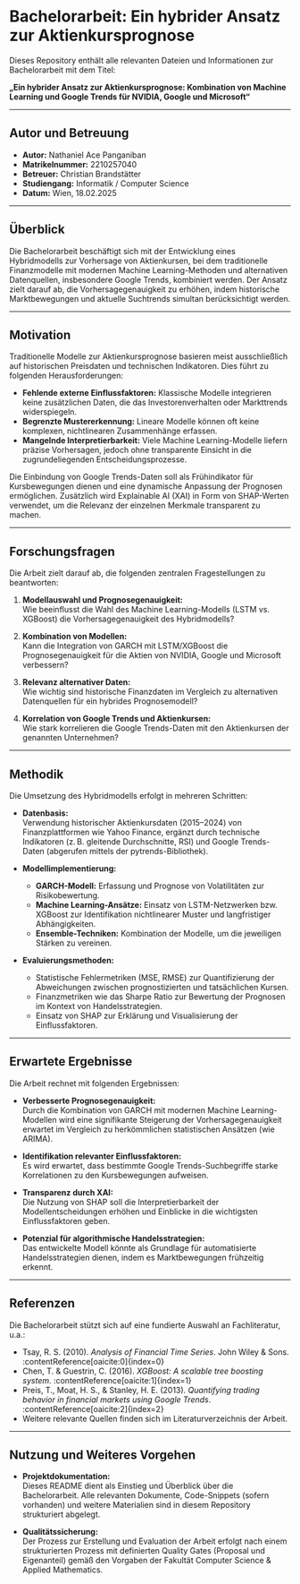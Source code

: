 # Bachelorarbeit: Ein hybrider Ansatz zur Aktienkursprognose

Dieses Repository enthält alle relevanten Dateien und Informationen zur Bachelorarbeit mit dem Titel:

**„Ein hybrider Ansatz zur Aktienkursprognose: Kombination von Machine Learning und Google Trends für NVIDIA, Google und Microsoft“**

---

## Autor und Betreuung

- **Autor:** Nathaniel Ace Panganiban  
- **Matrikelnummer:** 2210257040  
- **Betreuer:** Christian Brandstätter  
- **Studiengang:** Informatik / Computer Science  
- **Datum:** Wien, 18.02.2025

---

## Überblick

Die Bachelorarbeit beschäftigt sich mit der Entwicklung eines Hybridmodells zur Vorhersage von Aktienkursen, bei dem traditionelle Finanzmodelle mit modernen Machine Learning-Methoden und alternativen Datenquellen, insbesondere Google Trends, kombiniert werden. Der Ansatz zielt darauf ab, die Vorhersagegenauigkeit zu erhöhen, indem historische Marktbewegungen und aktuelle Suchtrends simultan berücksichtigt werden.

---

## Motivation

Traditionelle Modelle zur Aktienkursprognose basieren meist ausschließlich auf historischen Preisdaten und technischen Indikatoren. Dies führt zu folgenden Herausforderungen:
- **Fehlende externe Einflussfaktoren:** Klassische Modelle integrieren keine zusätzlichen Daten, die das Investorenverhalten oder Markttrends widerspiegeln.
- **Begrenzte Mustererkennung:** Lineare Modelle können oft keine komplexen, nichtlinearen Zusammenhänge erfassen.
- **Mangelnde Interpretierbarkeit:** Viele Machine Learning-Modelle liefern präzise Vorhersagen, jedoch ohne transparente Einsicht in die zugrundeliegenden Entscheidungsprozesse.

Die Einbindung von Google Trends-Daten soll als Frühindikator für Kursbewegungen dienen und eine dynamische Anpassung der Prognosen ermöglichen. Zusätzlich wird Explainable AI (XAI) in Form von SHAP-Werten verwendet, um die Relevanz der einzelnen Merkmale transparent zu machen.

---

## Forschungsfragen

Die Arbeit zielt darauf ab, die folgenden zentralen Fragestellungen zu beantworten:

1. **Modellauswahl und Prognosegenauigkeit:**  
   Wie beeinflusst die Wahl des Machine Learning-Modells (LSTM vs. XGBoost) die Vorhersagegenauigkeit des Hybridmodells?

2. **Kombination von Modellen:**  
   Kann die Integration von GARCH mit LSTM/XGBoost die Prognosegenauigkeit für die Aktien von NVIDIA, Google und Microsoft verbessern?

3. **Relevanz alternativer Daten:**  
   Wie wichtig sind historische Finanzdaten im Vergleich zu alternativen Datenquellen für ein hybrides Prognosemodell?

4. **Korrelation von Google Trends und Aktienkursen:**  
   Wie stark korrelieren die Google Trends-Daten mit den Aktienkursen der genannten Unternehmen?

---

## Methodik

Die Umsetzung des Hybridmodells erfolgt in mehreren Schritten:

- **Datenbasis:**  
  Verwendung historischer Aktienkursdaten (2015–2024) von Finanzplattformen wie Yahoo Finance, ergänzt durch technische Indikatoren (z. B. gleitende Durchschnitte, RSI) und Google Trends-Daten (abgerufen mittels der pytrends-Bibliothek).

- **Modellimplementierung:**  
  - **GARCH-Modell:** Erfassung und Prognose von Volatilitäten zur Risikobewertung.  
  - **Machine Learning-Ansätze:** Einsatz von LSTM-Netzwerken bzw. XGBoost zur Identifikation nichtlinearer Muster und langfristiger Abhängigkeiten.  
  - **Ensemble-Techniken:** Kombination der Modelle, um die jeweiligen Stärken zu vereinen.

- **Evaluierungsmethoden:**  
  - Statistische Fehlermetriken (MSE, RMSE) zur Quantifizierung der Abweichungen zwischen prognostizierten und tatsächlichen Kursen.  
  - Finanzmetriken wie das Sharpe Ratio zur Bewertung der Prognosen im Kontext von Handelsstrategien.  
  - Einsatz von SHAP zur Erklärung und Visualisierung der Einflussfaktoren.

---

## Erwartete Ergebnisse

Die Arbeit rechnet mit folgenden Ergebnissen:

- **Verbesserte Prognosegenauigkeit:**  
  Durch die Kombination von GARCH mit modernen Machine Learning-Modellen wird eine signifikante Steigerung der Vorhersagegenauigkeit erwartet im Vergleich zu herkömmlichen statistischen Ansätzen (wie ARIMA).

- **Identifikation relevanter Einflussfaktoren:**  
  Es wird erwartet, dass bestimmte Google Trends-Suchbegriffe starke Korrelationen zu den Kursbewegungen aufweisen.

- **Transparenz durch XAI:**  
  Die Nutzung von SHAP soll die Interpretierbarkeit der Modellentscheidungen erhöhen und Einblicke in die wichtigsten Einflussfaktoren geben.

- **Potenzial für algorithmische Handelsstrategien:**  
  Das entwickelte Modell könnte als Grundlage für automatisierte Handelsstrategien dienen, indem es Marktbewegungen frühzeitig erkennt.

---

## Referenzen

Die Bachelorarbeit stützt sich auf eine fundierte Auswahl an Fachliteratur, u.a.:
- Tsay, R. S. (2010). *Analysis of Financial Time Series*. John Wiley & Sons. :contentReference[oaicite:0]{index=0}
- Chen, T. & Guestrin, C. (2016). *XGBoost: A scalable tree boosting system*. :contentReference[oaicite:1]{index=1}
- Preis, T., Moat, H. S., & Stanley, H. E. (2013). *Quantifying trading behavior in financial markets using Google Trends*. :contentReference[oaicite:2]{index=2}
- Weitere relevante Quellen finden sich im Literaturverzeichnis der Arbeit.

---

## Nutzung und Weiteres Vorgehen

- **Projektdokumentation:**  
  Dieses README dient als Einstieg und Überblick über die Bachelorarbeit. Alle relevanten Dokumente, Code-Snippets (sofern vorhanden) und weitere Materialien sind in diesem Repository strukturiert abgelegt.

- **Qualitätssicherung:**  
  Der Prozess zur Erstellung und Evaluation der Arbeit erfolgt nach einem strukturierten Prozess mit definierten Quality Gates (Proposal und Eigenanteil) gemäß den Vorgaben der Fakultät Computer Science & Applied Mathematics.
 

